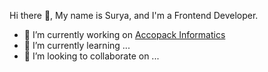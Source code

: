 Hi there 👋, 
My name is Surya, and I'm a Frontend Developer.
- 🔭 I’m currently working on [Accopack Informatics](http://accopack.com)
- 🌱 I’m currently learning ...
- 👯 I’m looking to collaborate on ...

<!--
**Surya-Surya-S/Surya-Surya-S** is a ✨ _special_ ✨ repository because its `README.md` (this file) appears on your GitHub profile.

Here are some ideas to get you started:

- 🔭 I’m currently working on ...
- 🌱 I’m currently learning ...
- 👯 I’m looking to collaborate on ...
- 🤔 I’m looking for help with ...
- 💬 Ask me about ...
- 📫 How to reach me: ...
- 😄 Pronouns: ...
- ⚡ Fun fact: ...
-->
